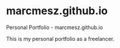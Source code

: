 # marcmesz.github.io
Personal Portfolio - marcmesz.github.io

This is my personal portfolio as a freelancer.
